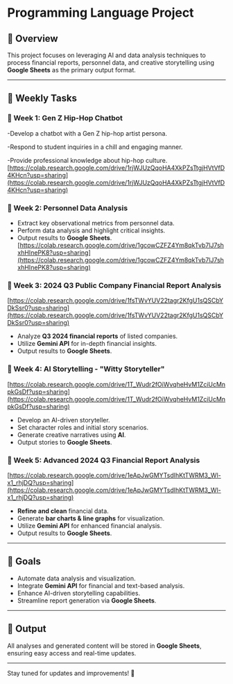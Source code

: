 # Programming Language Project

## 📌 Overview
This project focuses on leveraging AI and data analysis techniques to process financial reports, personnel data, and creative storytelling using **Google Sheets** as the primary output format.

---

## 📅 Weekly Tasks

### 🔹 Week 1: Gen Z Hip-Hop Chatbot
-Develop a chatbot with a Gen Z hip-hop artist persona.

-Respond to student inquiries in a chill and engaging manner.

-Provide professional knowledge about hip-hop culture.
[https://colab.research.google.com/drive/1rjWJUzQqoHA4XkPZsTtgjHVtVfD4KHcn?usp=sharing](https://colab.research.google.com/drive/1rjWJUzQqoHA4XkPZsTtgjHVtVfD4KHcn?usp=sharing)

### 🔹 Week 2: Personnel Data Analysis
- Extract key observational metrics from personnel data.
- Perform data analysis and highlight critical insights.
- Output results to **Google Sheets**.
[https://colab.research.google.com/drive/1gcowCZFZ4Ym8qkTvb7lJ7shxhHInePK8?usp=sharing](https://colab.research.google.com/drive/1gcowCZFZ4Ym8qkTvb7lJ7shxhHInePK8?usp=sharing)
### 🔹 Week 3: 2024 Q3 Public Company Financial Report Analysis
[https://colab.research.google.com/drive/1fsTWvYUV22tagr2KfgU1sQSCbYDkSsr0?usp=sharing](https://colab.research.google.com/drive/1fsTWvYUV22tagr2KfgU1sQSCbYDkSsr0?usp=sharing)
- Analyze **Q3 2024 financial reports** of listed companies.
- Utilize **Gemini API** for in-depth financial insights.
- Output results to **Google Sheets**.

### 🔹 Week 4: AI Storytelling - "Witty Storyteller"
[https://colab.research.google.com/drive/1T_Wudr2fOiWvqheHvM1ZciUcMnpkGsDf?usp=sharing](https://colab.research.google.com/drive/1T_Wudr2fOiWvqheHvM1ZciUcMnpkGsDf?usp=sharing)
- Develop an AI-driven storyteller.
- Set character roles and initial story scenarios.
- Generate creative narratives using **AI**.
- Output stories to **Google Sheets**.

### 🔹 Week 5: Advanced 2024 Q3 Financial Report Analysis
[https://colab.research.google.com/drive/1eApJwGMYTsdIhKtTWRM3_Wl-x1_rhjDQ?usp=sharing](https://colab.research.google.com/drive/1eApJwGMYTsdIhKtTWRM3_Wl-x1_rhjDQ?usp=sharing)
- **Refine and clean** financial data.
- Generate **bar charts & line graphs** for visualization.
- Utilize **Gemini API** for enhanced financial analysis.
- Output results to **Google Sheets**.

---

## 🚀 Goals
- Automate data analysis and visualization.
- Integrate **Gemini API** for financial and text-based analysis.
- Enhance AI-driven storytelling capabilities.
- Streamline report generation via **Google Sheets**.

---

## 📂 Output
All analyses and generated content will be stored in **Google Sheets**, ensuring easy access and real-time updates.

---

Stay tuned for updates and improvements! 🚀

